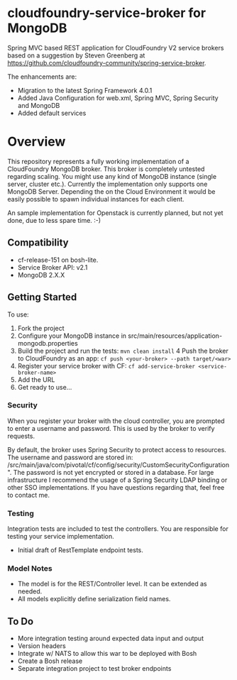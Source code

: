 cloudfoundry-service-broker for MongoDB
===========================

Spring MVC based REST application for CloudFoundry V2 service brokers based on a suggestion by Steven Greenberg at https://github.com/cloudfoundry-community/spring-service-broker.

The enhancements are:

- Migration to the latest Spring Framework 4.0.1
- Added Java Configuration for web.xml, Spring MVC, Spring Security and MongoDB
- Added default services

# Overview

This repository represents a fully working implementation of a CloudFoundry MongoDB broker. This broker is completely untested regarding scaling. You might use any kind of MongoDB instance (single server, cluster etc.). Currently the implementation only supports one MongoDB Server. Depending the on the Cloud Environment it would be easily possible to spawn individual instances for each client. 

An sample implementation for Openstack is currently planned, but not yet done, due to less spare time. :-)

## Compatibility

- cf-release-151 on bosh-lite.
- Service Broker API: v2.1
- MongoDB 2.X.X

## Getting Started

To use:

1. Fork the project
2. Configure your MongoDB instance in src/main/resources/application-mongodb.properties
3. Build the project and run the tests: `mvn clean install`
4 Push the broker to CloudFoundry as an app: `cf push <your-broker> --path target/<war>`
5. Register your service broker with CF: `cf add-service-broker <service-broker-name>`
6. Add the URL
7. Get ready to use...

### Security

When you register your broker with the cloud controller, you are prompted to enter a username and password.  This is used by the broker to verify requests.

By default, the broker uses Spring Security to protect access to resources. The username and password are stored in: /src/main/java/com/pivotal/cf/config/security/CustomSecurityConfiguration". The password is not yet encrypted or stored in a database. For large infrastructure I recommend the usage of a Spring Security LDAP binding or other SSO implementations. If you have questions regarding that, feel free to contact me.

### Testing

Integration tests are included to test the controllers.  You are responsible for testing your service implementation.  

- Initial draft of RestTemplate endpoint tests.

### Model Notes

- The model is for the REST/Controller level.  It can be extended as needed.
- All models explicitly define serialization field names.

## To Do

* More integration testing around expected data input and output
* Version headers
* Integrate w/ NATS to allow this war to be deployed with Bosh
* Create a Bosh release
* Separate integration project to test broker endpoints


